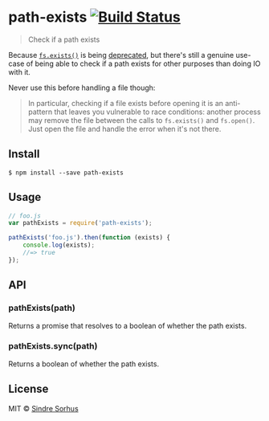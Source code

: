 # path-exists [![Build Status](https://travis-ci.org/sindresorhus/path-exists.svg?branch=master)](https://travis-ci.org/sindresorhus/path-exists)

> Check if a path exists

Because [`fs.exists()`](https://nodejs.org/api/fs.html#fs_fs_exists_path_callback) is being [deprecated](https://github.com/iojs/io.js/issues/103), but there's still a genuine use-case of being able to check if a path exists for other purposes than doing IO with it.

Never use this before handling a file though:

> In particular, checking if a file exists before opening it is an anti-pattern that leaves you vulnerable to race conditions: another process may remove the file between the calls to `fs.exists()` and `fs.open()`. Just open the file and handle the error when it's not there.


## Install

```
$ npm install --save path-exists
```


## Usage

```js
// foo.js
var pathExists = require('path-exists');

pathExists('foo.js').then(function (exists) {
	console.log(exists);
	//=> true
});
```


## API

### pathExists(path)

Returns a promise that resolves to a boolean of whether the path exists.

### pathExists.sync(path)

Returns a boolean of whether the path exists.


## License

MIT © [Sindre Sorhus](http://sindresorhus.com)
